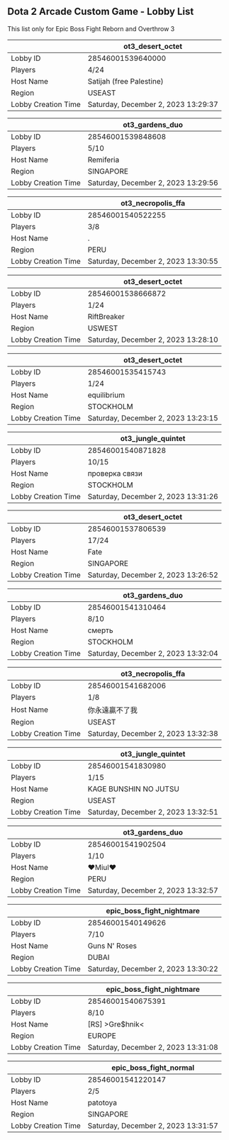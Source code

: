 ## Dota 2 Arcade Custom Game - Lobby List

This list only for Epic Boss Fight Reborn and Overthrow 3

|  | ot3_desert_octet |
| ------ | ------ |
| Lobby ID | 28546001539640000 |
| Players | 4/24 |
| Host Name | Satijah (free Palestine) |
| Region | USEAST |
| Lobby Creation Time | Saturday, December 2, 2023 13:29:37 |


|  | ot3_gardens_duo |
| ------ | ------ |
| Lobby ID | 28546001539848608 |
| Players | 5/10 |
| Host Name | Remiferia |
| Region | SINGAPORE |
| Lobby Creation Time | Saturday, December 2, 2023 13:29:56 |


|  | ot3_necropolis_ffa |
| ------ | ------ |
| Lobby ID | 28546001540522255 |
| Players | 3/8 |
| Host Name | . |
| Region | PERU |
| Lobby Creation Time | Saturday, December 2, 2023 13:30:55 |


|  | ot3_desert_octet |
| ------ | ------ |
| Lobby ID | 28546001538666872 |
| Players | 1/24 |
| Host Name | RiftBreaker |
| Region | USWEST |
| Lobby Creation Time | Saturday, December 2, 2023 13:28:10 |


|  | ot3_desert_octet |
| ------ | ------ |
| Lobby ID | 28546001535415743 |
| Players | 1/24 |
| Host Name | equilibrium |
| Region | STOCKHOLM |
| Lobby Creation Time | Saturday, December 2, 2023 13:23:15 |


|  | ot3_jungle_quintet |
| ------ | ------ |
| Lobby ID | 28546001540871828 |
| Players | 10/15 |
| Host Name | проверка связи |
| Region | STOCKHOLM |
| Lobby Creation Time | Saturday, December 2, 2023 13:31:26 |


|  | ot3_desert_octet |
| ------ | ------ |
| Lobby ID | 28546001537806539 |
| Players | 17/24 |
| Host Name | Fate |
| Region | SINGAPORE |
| Lobby Creation Time | Saturday, December 2, 2023 13:26:52 |


|  | ot3_gardens_duo |
| ------ | ------ |
| Lobby ID | 28546001541310464 |
| Players | 8/10 |
| Host Name | смерть |
| Region | STOCKHOLM |
| Lobby Creation Time | Saturday, December 2, 2023 13:32:04 |


|  | ot3_necropolis_ffa |
| ------ | ------ |
| Lobby ID | 28546001541682006 |
| Players | 1/8 |
| Host Name | 你永遠贏不了我 |
| Region | USEAST |
| Lobby Creation Time | Saturday, December 2, 2023 13:32:38 |


|  | ot3_jungle_quintet |
| ------ | ------ |
| Lobby ID | 28546001541830980 |
| Players | 1/15 |
| Host Name | KAGE BUNSHIN NO JUTSU |
| Region | USEAST |
| Lobby Creation Time | Saturday, December 2, 2023 13:32:51 |


|  | ot3_gardens_duo |
| ------ | ------ |
| Lobby ID | 28546001541902504 |
| Players | 1/10 |
| Host Name | ♥Miul♥ |
| Region | PERU |
| Lobby Creation Time | Saturday, December 2, 2023 13:32:57 |


|  | epic_boss_fight_nightmare |
| ------ | ------ |
| Lobby ID | 28546001540149626 |
| Players | 7/10 |
| Host Name | Guns N' Roses |
| Region | DUBAI |
| Lobby Creation Time | Saturday, December 2, 2023 13:30:22 |


|  | epic_boss_fight_nightmare |
| ------ | ------ |
| Lobby ID | 28546001540675391 |
| Players | 8/10 |
| Host Name | [RS] >Gre$hnik< |
| Region | EUROPE |
| Lobby Creation Time | Saturday, December 2, 2023 13:31:08 |


|  | epic_boss_fight_normal |
| ------ | ------ |
| Lobby ID | 28546001541220147 |
| Players | 2/5 |
| Host Name | patotoya |
| Region | SINGAPORE |
| Lobby Creation Time | Saturday, December 2, 2023 13:31:57 |


